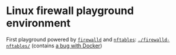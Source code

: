 # Linux firewall playground environment

First playground powered by [`firewalld`](https://firewalld.org/) and [`nftables`](https://en.wikipedia.org/wiki/Nftables): [`./firewalld-nftables/`](./firewalld-nftables/) (contains [a bug with Docker](https://github.com/stephane-klein/linux-firewall-playground/issues/14))

